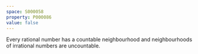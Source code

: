 ```yaml
---
space: S000058
property: P000086
value: false
---
```


Every rational number has a countable neighbourhood and neighbourhoods of irrational numbers are uncountable.
